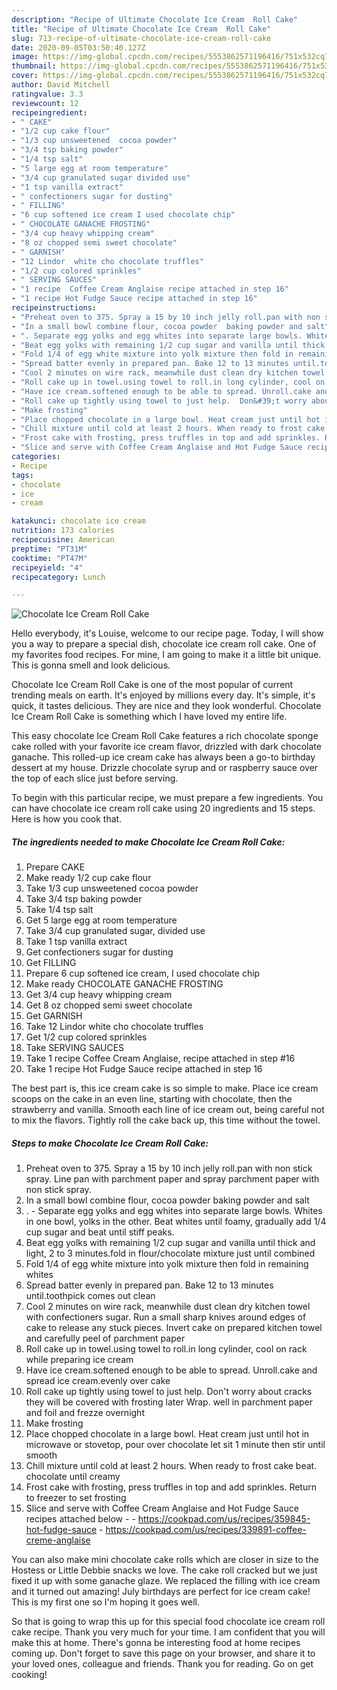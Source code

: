 ```yaml
---
description: "Recipe of Ultimate Chocolate Ice Cream  Roll Cake"
title: "Recipe of Ultimate Chocolate Ice Cream  Roll Cake"
slug: 713-recipe-of-ultimate-chocolate-ice-cream-roll-cake
date: 2020-09-05T03:50:40.127Z
image: https://img-global.cpcdn.com/recipes/5553862571196416/751x532cq70/chocolate-ice-cream-roll-cake-recipe-main-photo.jpg
thumbnail: https://img-global.cpcdn.com/recipes/5553862571196416/751x532cq70/chocolate-ice-cream-roll-cake-recipe-main-photo.jpg
cover: https://img-global.cpcdn.com/recipes/5553862571196416/751x532cq70/chocolate-ice-cream-roll-cake-recipe-main-photo.jpg
author: David Mitchell
ratingvalue: 3.3
reviewcount: 12
recipeingredient:
- " CAKE"
- "1/2 cup cake flour"
- "1/3 cup unsweetened  cocoa powder"
- "3/4 tsp baking powder"
- "1/4 tsp salt"
- "5 large egg at room temperature"
- "3/4 cup granulated sugar divided use"
- "1 tsp vanilla extract"
- " confectioners sugar for dusting"
- " FILLING"
- "6 cup softened ice cream I used chocolate chip"
- " CHOCOLATE GANACHE FROSTING"
- "3/4 cup heavy whipping cream"
- "8 oz chopped semi sweet chocolate"
- " GARNISH"
- "12 Lindor  white cho chocolate truffles"
- "1/2 cup colored sprinkles"
- " SERVING SAUCES"
- "1 recipe  Coffee Cream Anglaise recipe attached in step 16"
- "1 recipe Hot Fudge Sauce recipe attached in step 16"
recipeinstructions:
- "Preheat oven to 375. Spray a 15 by 10 inch jelly roll.pan with non stick spray. Line pan with parchment paper and spray parchment paper with non stick spray."
- "In a small bowl combine flour, cocoa powder  baking powder and salt"
- ". Separate egg yolks and egg whites into separate large bowls. Whites in one bowl, yolks in the other. Beat whites until foamy, gradually add 1/4 cup sugar and beat until stiff peaks."
- "Beat egg yolks with remaining 1/2 cup sugar and vanilla until thick and light, 2 to 3 minutes.fold in flour/chocolate mixture just until combined"
- "Fold 1/4 of egg white mixture into yolk mixture then fold in remaining whites"
- "Spread batter evenly in prepared pan. Bake 12 to 13 minutes until.toothpick comes out clean"
- "Cool 2 minutes on wire rack, meanwhile dust clean dry kitchen towel with confectioners sugar. Run a small sharp knives around edges of cake to release any stuck pieces. Invert cake on prepared kitchen towel and carefully peel of parchment paper"
- "Roll cake up in towel.using towel to roll.in long cylinder, cool on rack while preparing ice cream"
- "Have ice cream.softened enough to be able to spread. Unroll.cake and spread ice cream.evenly over cake"
- "Roll cake up tightly using towel to just help.  Don&#39;t worry about cracks they will be covered with frosting later Wrap. well in parchment paper and foil and frezze overnight"
- "Make frosting"
- "Place chopped chocolate in a large bowl. Heat cream just until hot in microwave or stovetop, pour over chocolate let sit 1 minute then stir until smooth"
- "Chill mixture until cold at least 2 hours. When ready to frost cake beat. chocolate until creamy"
- "Frost cake with frosting, press truffles in top and add sprinkles. Return to freezer to set frosting"
- "Slice and serve with Coffee Cream Anglaise and Hot Fudge Sauce recipes attached below  https://cookpad.com/us/recipes/359845-hot-fudge-sauce https://cookpad.com/us/recipes/339891-coffee-creme-anglaise"
categories:
- Recipe
tags:
- chocolate
- ice
- cream

katakunci: chocolate ice cream 
nutrition: 173 calories
recipecuisine: American
preptime: "PT31M"
cooktime: "PT47M"
recipeyield: "4"
recipecategory: Lunch

---
```



![Chocolate Ice Cream  Roll Cake](https://img-global.cpcdn.com/recipes/5553862571196416/751x532cq70/chocolate-ice-cream-roll-cake-recipe-main-photo.jpg)

Hello everybody, it's Louise, welcome to our recipe page. Today, I will show you a way to prepare a special dish, chocolate ice cream  roll cake. One of my favorites food recipes. For mine, I am going to make it a little bit unique. This is gonna smell and look delicious.

Chocolate Ice Cream  Roll Cake is one of the most popular of current trending meals on earth. It's enjoyed by millions every day. It's simple, it's quick, it tastes delicious. They are nice and they look wonderful. Chocolate Ice Cream  Roll Cake is something which I have loved my entire life.

This easy chocolate Ice Cream Roll Cake features a rich chocolate sponge cake rolled with your favorite ice cream flavor, drizzled with dark chocolate ganache. This rolled-up ice cream cake has always been a go-to birthday dessert at my house. Drizzle chocolate syrup and or raspberry sauce over the top of each slice just before serving.


To begin with this particular recipe, we must prepare a few ingredients. You can have chocolate ice cream  roll cake using 20 ingredients and 15 steps. Here is how you cook that.

<!--inarticleads1-->

##### The ingredients needed to make Chocolate Ice Cream  Roll Cake:

1. Prepare  CAKE
1. Make ready 1/2 cup cake flour
1. Take 1/3 cup unsweetened  cocoa powder
1. Take 3/4 tsp baking powder
1. Take 1/4 tsp salt
1. Get 5 large egg at room temperature
1. Take 3/4 cup granulated sugar, divided use
1. Take 1 tsp vanilla extract
1. Get  confectioners sugar for dusting
1. Get  FILLING
1. Prepare 6 cup softened ice cream, I used chocolate chip
1. Make ready  CHOCOLATE GANACHE FROSTING
1. Get 3/4 cup heavy whipping cream
1. Get 8 oz chopped semi sweet chocolate
1. Get  GARNISH
1. Take 12 Lindor  white cho chocolate truffles
1. Get 1/2 cup colored sprinkles
1. Take  SERVING SAUCES
1. Take 1 recipe  Coffee Cream Anglaise, recipe attached in step #16
1. Take 1 recipe Hot Fudge Sauce recipe attached in step 16


The best part is, this ice cream cake is so simple to make. Place ice cream scoops on the cake in an even line, starting with chocolate, then the strawberry and vanilla. Smooth each line of ice cream out, being careful not to mix the flavors. Tightly roll the cake back up, this time without the towel. 

<!--inarticleads2-->

##### Steps to make Chocolate Ice Cream  Roll Cake:

1. Preheat oven to 375. Spray a 15 by 10 inch jelly roll.pan with non stick spray. Line pan with parchment paper and spray parchment paper with non stick spray.
1. In a small bowl combine flour, cocoa powder  baking powder and salt
1. . - Separate egg yolks and egg whites into separate large bowls. Whites in one bowl, yolks in the other. Beat whites until foamy, gradually add 1/4 cup sugar and beat until stiff peaks.
1. Beat egg yolks with remaining 1/2 cup sugar and vanilla until thick and light, 2 to 3 minutes.fold in flour/chocolate mixture just until combined
1. Fold 1/4 of egg white mixture into yolk mixture then fold in remaining whites
1. Spread batter evenly in prepared pan. Bake 12 to 13 minutes until.toothpick comes out clean
1. Cool 2 minutes on wire rack, meanwhile dust clean dry kitchen towel with confectioners sugar. Run a small sharp knives around edges of cake to release any stuck pieces. Invert cake on prepared kitchen towel and carefully peel of parchment paper
1. Roll cake up in towel.using towel to roll.in long cylinder, cool on rack while preparing ice cream
1. Have ice cream.softened enough to be able to spread. Unroll.cake and spread ice cream.evenly over cake
1. Roll cake up tightly using towel to just help.  Don&#39;t worry about cracks they will be covered with frosting later Wrap. well in parchment paper and foil and frezze overnight
1. Make frosting
1. Place chopped chocolate in a large bowl. Heat cream just until hot in microwave or stovetop, pour over chocolate let sit 1 minute then stir until smooth
1. Chill mixture until cold at least 2 hours. When ready to frost cake beat. chocolate until creamy
1. Frost cake with frosting, press truffles in top and add sprinkles. Return to freezer to set frosting
1. Slice and serve with Coffee Cream Anglaise and Hot Fudge Sauce recipes attached below -  - https://cookpad.com/us/recipes/359845-hot-fudge-sauce - https://cookpad.com/us/recipes/339891-coffee-creme-anglaise


You can also make mini chocolate cake rolls which are closer in size to the Hostess or Little Debbie snacks we love. The cake roll cracked but we just fixed it up with some ganache glaze. We replaced the filling with ice cream and it turned out amazing! July birthdays are perfect for ice cream cake! This is my first one so I&#39;m hoping it goes well. 

So that is going to wrap this up for this special food chocolate ice cream  roll cake recipe. Thank you very much for your time. I am confident that you will make this at home. There's gonna be interesting food at home recipes coming up. Don't forget to save this page on your browser, and share it to your loved ones, colleague and friends. Thank you for reading. Go on get cooking!
